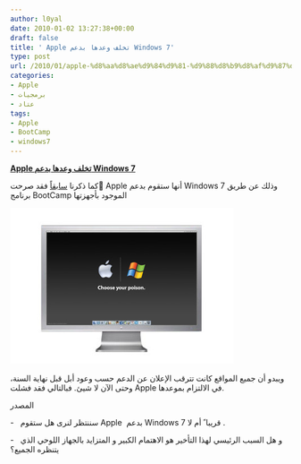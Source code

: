 ```yaml
---
author: l0yal
date: 2010-01-02 13:27:38+00:00
draft: false
title: ' Apple تخلف وعدها بدعم Windows 7'
type: post
url: /2010/01/apple-%d8%aa%d8%ae%d9%84%d9%81-%d9%88%d8%b9%d8%af%d9%87%d8%a7-%d8%a8%d8%af%d8%b9%d9%85-windows-7/
categories:
- Apple
- برمجيات
- عتاد
tags:
- Apple
- BootCamp
- windows7
---
```


[**Apple تخلف وعدها بدعم Windows 7**](https://www.it-scoop.com/2010/01/apple-%d8%aa%d8%ae%d9%84%d9%81-%d9%88%d8%b9%d8%af%d9%87%d8%a7-%d8%a8%d8%af%d8%b9%d9%85-windows-7/)


كما ذكرنا [سابقاً](https://www.it-scoop.com/2009/12/%d9%87%d9%84-%d8%b3%d8%aa%d8%af%d8%b9%d9%85-%d8%ad%d9%88%d8%a7%d8%b3%d9%8a%d8%a8-apple-%d9%86%d8%b8%d8%a7%d9%85-windows-7/) فقد صرحت َApple أنها ستقوم بدعم Windows 7 وذلك عن طريق برنامج BootCamp الموجود بأجهزتها

[![](AppleMonitor.jpg)
](https://www.it-scoop.com/2010/01/apple-%d8%aa%d8%ae%d9%84%d9%81-%d9%88%d8%b9%d8%af%d9%87%d8%a7-%d8%a8%d8%af%d8%b9%d9%85-windows-7/)

ويبدو أن جميع المواقع كانت تترقب الإعلان عن الدعم حسب وعود أبل قبل نهاية السنة، وحتى الآن لا شيئ. فبالتالي فقد فشلت Apple في الالتزام بموعدها.

المصدر

-   سننتظر لنرى هل ستقوم Apple  بدعم Windows 7 قريبا ً أم لا .

-   و هل السبب الرئيسي لهذا التأخير هو الاهتمام الكبير و المتزايد بالجهاز اللوحي الذي يتنظره الجميع؟
